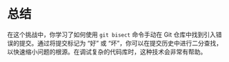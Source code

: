 # 总结

在这个挑战中，你学习了如何使用 `git bisect` 命令手动在 Git 仓库中找到引入错误的提交。通过将提交标记为 “好” 或 “坏”，你可以在提交历史中进行二分查找，以快速缩小问题的根源。在调试复杂的代码库时，这种技术会非常有帮助。
